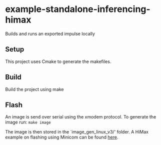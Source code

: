 # example-standalone-inferencing-himax
Builds and runs an exported impulse locally


## Setup
This project uses Cmake to generate the makefiles. 

## Build
Build the project using make

## Flash
An image is send over serial using the xmodem protocol. To generate the image run:
```make image```

The image is then stored in the `image_gen_linux_v3/' folder.
A HiMax example on flashing using Minicom can be found [here](https://github.com/HimaxWiseEyePlus/bsp_tflu/tree/master/HIMAX_WE1_EVB_user_guide#flash-image-update-at-linux-environment).
